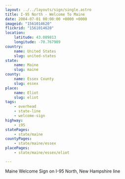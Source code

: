 ```yaml
---
layout: ../../layouts/sign/single.astro
title: I-95 North - Welcome To Maine
date: 2004-07-01 00:00:00 +0000 +0000
imageid: "1561014620"
flickrid: "1561014620"
location:
    latitude: 43.089813
    longitude: -70.767989
country:
    name: United States
    slug: united-states
state:
    name: Maine
    slug: maine
county:
    name: Essex County
    slug: essex
place:
    name: Eliot
    slug: eliot
tags:
    - overhead
    - state-line
    - welcome-sign
highway:
    - i95
statePages:
    - state/maine
countyPages:
    - state/maine/essex
placePages:
    - state/maine/essex/eliot

---
```

Maine Welcome Sign on I-95 North, New Hampshire line